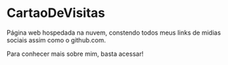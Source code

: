 # CartaoDeVisitas
Página web hospedada na nuvem, constendo todos meus links de midias sociais assim como o github.com.

Para conhecer mais sobre mim, basta acessar!
